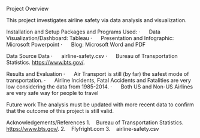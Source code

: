 Project Overview

This project investigates airline safety via data analysis and visualization.

Installation and Setup
Packages and Programs Used:
·      Data Visualization/Dashboard: Tableau
·      Presentation and Infographic: Microsoft Powerpoint
·      Blog: Microsoft Word and PDF

Data
Source Data
·      airline-safety.csv
·      Bureau of Transportation Statistics. https://www.bts.gov/.

Results and Evaluation
·      Air Transport is still (by far) the safest mode of transportation.
·      Airline Incidents, Fatal Accidents and Fatalities are very low considering the data from 1985-2014.
·      Both US and Non-US Airlines are very safe way for people to travel

Future work
The analysis must be updated with more recent data to confirm that the outcome of this project is still valid.

Acknowledgements/References
1.    Bureau of Transportation Statistics. https://www.bts.gov/.
2.    Flyfright.com
3.    airline-safety.csv
